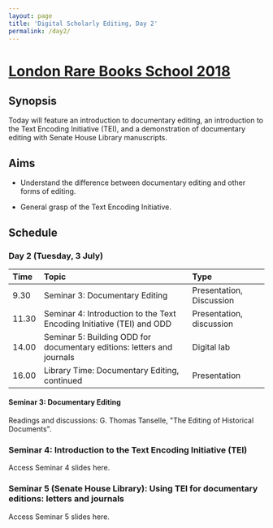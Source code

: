 ```yaml
---
layout: page
title: 'Digital Scholarly Editing, Day 2'
permalink: /day2/
---
```


# [London Rare Books School 2018](https://cmohge1.github.io/lrbs-scholarly-editing/)

## Synopsis

Today will feature an introduction to documentary editing, an introduction to the Text Encoding Initiative (TEI), and a demonstration of documentary editing with Senate House Library manuscripts.

## Aims

- Understand the difference between documentary editing and other forms of editing.

- General grasp of the Text Encoding Initiative.

## Schedule

### Day 2 (Tuesday, 3 July)

Time  | Topic                                                                  | Type
:---- | :--------------------------------------------------------------------- | :-----------------------
9.30  | Seminar 3: Documentary Editing                                         | Presentation, Discussion |
11.30 | Seminar 4: Introduction to the Text Encoding Initiative (TEI) and ODD  | Presentation, discussion |
14.00 | Seminar 5: Building ODD for documentary editions: letters and journals | Digital lab              |
16.00 | Library Time: Documentary Editing, continued                           | Presentation             |

#### Seminar 3: Documentary Editing

Readings and discussions: G. Thomas Tanselle, "The Editing of Historical Documents".

### Seminar 4: Introduction to the Text Encoding Initiative (TEI)

Access Seminar 4 slides here.

### Seminar 5 (Senate House Library): Using TEI for documentary editions: letters and journals

Access Seminar 5 slides here.
